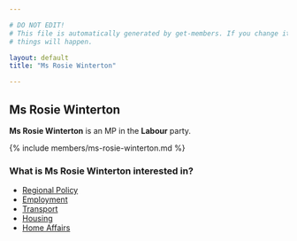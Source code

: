 ```yaml
---

# DO NOT EDIT!
# This file is automatically generated by get-members. If you change it, bad
# things will happen.

layout: default
title: "Ms Rosie Winterton"

---
```


## Ms Rosie Winterton

**Ms Rosie Winterton** is an MP in the **Labour** party.

{% include members/ms-rosie-winterton.md %}

### What is Ms Rosie Winterton interested in?


* [Regional Policy](/interests/regional-policy.html)
* [Employment](/interests/employment.html)
* [Transport](/interests/transport.html)
* [Housing](/interests/housing.html)
* [Home Affairs](/interests/home-affairs.html)
